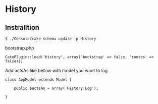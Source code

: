 # History

## Instralltion

```
$ ./Console/cake schema update -p History
```

bootstrap.php

```
CakePlugin::load('History', array('bootstrap' => false, 'routes' => false));
```

Add actsAs like bellow with model you want to log 

```
class AppModel extends Model {

    public $actsAs = array('History.Log');

}
```
